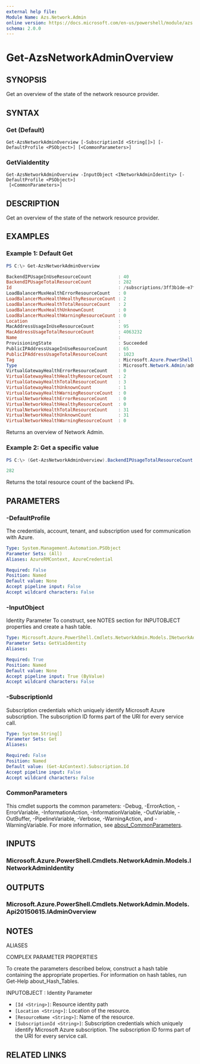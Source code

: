 ```yaml
---
external help file:
Module Name: Azs.Network.Admin
online version: https://docs.microsoft.com/en-us/powershell/module/azs.network.admin/get-azsnetworkadminoverview
schema: 2.0.0
---
```


# Get-AzsNetworkAdminOverview

## SYNOPSIS
Get an overview of the state of the network resource provider.

## SYNTAX

### Get (Default)
```
Get-AzsNetworkAdminOverview [-SubscriptionId <String[]>] [-DefaultProfile <PSObject>] [<CommonParameters>]
```

### GetViaIdentity
```
Get-AzsNetworkAdminOverview -InputObject <INetworkAdminIdentity> [-DefaultProfile <PSObject>]
 [<CommonParameters>]
```

## DESCRIPTION
Get an overview of the state of the network resource provider.

## EXAMPLES

### Example 1: Default Get
```powershell
PS C:\> Get-AzsNetworkAdminOverview

BackendIPUsageInUseResourceCount          : 40
BackendIPUsageTotalResourceCount          : 282
Id                                        : /subscriptions/3ff3b1de-e7f5-43ad-b057-ace4767e7d01/providers/Microsoft.Network.Admin/adminOverview/
LoadBalancerMuxHealthErrorResourceCount   : 0
LoadBalancerMuxHealthHealthyResourceCount : 2
LoadBalancerMuxHealthTotalResourceCount   : 2
LoadBalancerMuxHealthUnknownCount         : 0
LoadBalancerMuxHealthWarningResourceCount : 0
Location                                  : 
MacAddressUsageInUseResourceCount         : 95
MacAddressUsageTotalResourceCount         : 4063232
Name                                      : 
ProvisioningState                         : Succeeded
PublicIPAddressUsageInUseResourceCount    : 65
PublicIPAddressUsageTotalResourceCount    : 1023
Tag                                       : Microsoft.Azure.PowerShell.Cmdlets.NetworkAdmin.Models.Api20150615.ResourceTags
Type                                      : Microsoft.Network.Admin/adminOverview
VirtualGatewayHealthErrorResourceCount    : 0
VirtualGatewayHealthHealthyResourceCount  : 2
VirtualGatewayHealthTotalResourceCount    : 3
VirtualGatewayHealthUnknownCount          : 1
VirtualGatewayHealthWarningResourceCount  : 0
VirtualNetworkHealthErrorResourceCount    : 0
VirtualNetworkHealthHealthyResourceCount  : 0
VirtualNetworkHealthTotalResourceCount    : 31
VirtualNetworkHealthUnknownCount          : 31
VirtualNetworkHealthWarningResourceCount  : 0
```

Returns an overview of Network Admin.

### Example 2: Get a specific value
```powershell
PS C:\> (Get-AzsNetworkAdminOverview).BackendIPUsageTotalResourceCount

282
```

Returns the total resource count of the backend IPs.

## PARAMETERS

### -DefaultProfile
The credentials, account, tenant, and subscription used for communication with Azure.

```yaml
Type: System.Management.Automation.PSObject
Parameter Sets: (All)
Aliases: AzureRMContext, AzureCredential

Required: False
Position: Named
Default value: None
Accept pipeline input: False
Accept wildcard characters: False
```

### -InputObject
Identity Parameter
To construct, see NOTES section for INPUTOBJECT properties and create a hash table.

```yaml
Type: Microsoft.Azure.PowerShell.Cmdlets.NetworkAdmin.Models.INetworkAdminIdentity
Parameter Sets: GetViaIdentity
Aliases:

Required: True
Position: Named
Default value: None
Accept pipeline input: True (ByValue)
Accept wildcard characters: False
```

### -SubscriptionId
Subscription credentials which uniquely identify Microsoft Azure subscription.
The subscription ID forms part of the URI for every service call.

```yaml
Type: System.String[]
Parameter Sets: Get
Aliases:

Required: False
Position: Named
Default value: (Get-AzContext).Subscription.Id
Accept pipeline input: False
Accept wildcard characters: False
```

### CommonParameters
This cmdlet supports the common parameters: -Debug, -ErrorAction, -ErrorVariable, -InformationAction, -InformationVariable, -OutVariable, -OutBuffer, -PipelineVariable, -Verbose, -WarningAction, and -WarningVariable. For more information, see [about_CommonParameters](http://go.microsoft.com/fwlink/?LinkID=113216).

## INPUTS

### Microsoft.Azure.PowerShell.Cmdlets.NetworkAdmin.Models.INetworkAdminIdentity

## OUTPUTS

### Microsoft.Azure.PowerShell.Cmdlets.NetworkAdmin.Models.Api20150615.IAdminOverview

## NOTES

ALIASES

COMPLEX PARAMETER PROPERTIES

To create the parameters described below, construct a hash table containing the appropriate properties. For information on hash tables, run Get-Help about_Hash_Tables.


INPUTOBJECT <INetworkAdminIdentity>: Identity Parameter
  - `[Id <String>]`: Resource identity path
  - `[Location <String>]`: Location of the resource.
  - `[ResourceName <String>]`: Name of the resource.
  - `[SubscriptionId <String>]`: Subscription credentials which uniquely identify Microsoft Azure subscription. The subscription ID forms part of the URI for every service call.

## RELATED LINKS

